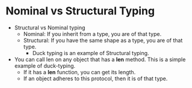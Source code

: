 # Nominal vs Structural Typing

* Structural vs Nominal typing
    * Nominal: If you inherit from a type, you are of that type.
    * Structural: If you have the same shape as a type, you are of that type.
        * Duck typing is an example of Structural typing.
* You can call len on any object that has a __len__ method. This is a simple example of duck-typing.
    * If it has a __len__ function, you can get its length.
    * If an object adheres to this protocol, then it is of that type.
